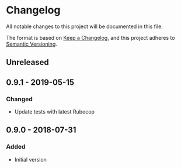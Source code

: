 # Changelog

All notable changes to this project will be documented in this file.

The format is based on [Keep a Changelog](https://keepachangelog.com/en/1.0.0/),
and this project adheres to [Semantic Versioning](https://semver.org/spec/v2.0.0.html).

## Unreleased

## 0.9.1 - 2019-05-15
### Changed
- Update tests with latest Rubocop

## 0.9.0 - 2018-07-31
### Added
- Initial version
